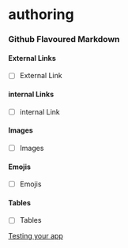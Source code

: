 # authoring

### Github Flavoured Markdown
#### External Links 
- [ ]  External Link
#### internal Links 
- [ ] internal Link 
#### Images 
- [ ] Images
#### Emojis 
- [ ] Emojis
#### Tables 
- [ ] Tables 

[Testing your app](https://docs.github.com/en/developers/github-marketplace/testing-your-app)
